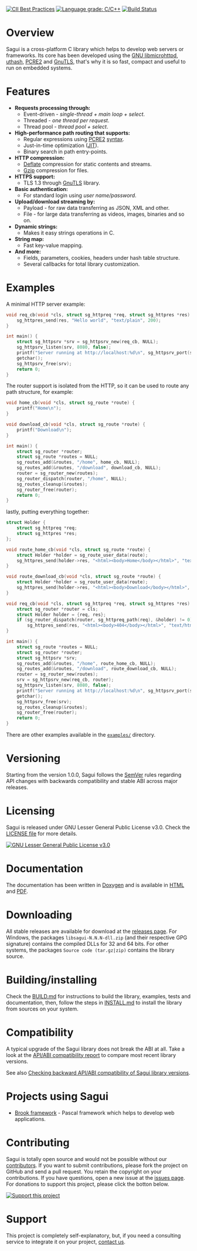 [![CII Best Practices](https://bestpractices.coreinfrastructure.org/projects/2140/badge)](https://bestpractices.coreinfrastructure.org/projects/2140)
[![Language grade: C/C++](https://img.shields.io/lgtm/grade/cpp/g/risoflora/libsagui.svg?logo=lgtm&logoWidth=18)](https://lgtm.com/projects/g/risoflora/libsagui/context:cpp)
[![Build Status](https://travis-ci.org/risoflora/libsagui.svg?branch=master)](https://travis-ci.org/risoflora/libsagui)

# Overview

Sagui is a cross-platform C library which helps to develop web servers or frameworks. Its core has been developed using the [GNU libmicrohttpd](https://www.gnu.org/software/libmicrohttpd), [uthash](https://troydhanson.github.io/uthash), [PCRE2](https://www.pcre.org) and [GnuTLS](https://www.gnutls.org), that's why it is so fast, compact and useful to run on embedded systems.

# Features

* **Requests processing through:**
  * Event-driven - _single-thread + main loop + select_.
  * Threaded - _one thread per request_.
  * Thread pool - _thread pool + select_.
* **High-performance path routing that supports:**
  * Regular expressions using [PCRE2](https://www.pcre.org/current/doc/html/pcre2pattern.html) [syntax](https://www.pcre.org/current/doc/html/pcre2syntax.html).
  * Just-in-time optimization ([JIT](https://www.pcre.org/current/doc/html/pcre2jit.html)).
  * Binary search in path entry-points.
* **HTTP compression:**
  * [Deflate](https://en.wikipedia.org/wiki/DEFLATE) compression for static contents and streams.
  * [Gzip](https://en.wikipedia.org/wiki/Gzip) compression for files.
* **HTTPS support:**
  * TLS 1.3 through [GnuTLS](https://www.gnutls.org) library.
* **Basic authentication:**
  * For standard login using *user name/password*.
* **Upload/download streaming by:**
  * Payload - for raw data transferring as JSON, XML and other.
  * File - for large data transferring as videos, images, binaries and so on.
* **Dynamic strings:**
  * Makes it easy strings operations in C.
* **String map:**
  * Fast key-value mapping.
* **And more:**
  * Fields, parameters, cookies, headers under hash table structure.
  * Several callbacks for total library customization.

# Examples

A minimal HTTP server example:

```c
void req_cb(void *cls, struct sg_httpreq *req, struct sg_httpres *res) {
    sg_httpres_send(res, "Hello world", "text/plain", 200);
}

int main() {
    struct sg_httpsrv *srv = sg_httpsrv_new(req_cb, NULL);
    sg_httpsrv_listen(srv, 8080, false);
    printf("Server running at http://localhost:%d\n", sg_httpsrv_port(srv));
    getchar();
    sg_httpsrv_free(srv);
    return 0;
}
```

The router support is isolated from the HTTP, so it can be used to route any path structure, for example:

```c
void home_cb(void *cls, struct sg_route *route) {
    printf("Home\n");
}

void download_cb(void *cls, struct sg_route *route) {
    printf("Download\n");
}

int main() {
    struct sg_router *router;
    struct sg_route *routes = NULL;
    sg_routes_add(&routes, "/home", home_cb, NULL);
    sg_routes_add(&routes, "/download", download_cb, NULL);
    router = sg_router_new(routes);
    sg_router_dispatch(router, "/home", NULL);
    sg_routes_cleanup(&routes);
    sg_router_free(router);
    return 0;
}
```

lastly, putting everything together:

```c
struct Holder {
    struct sg_httpreq *req;
    struct sg_httpres *res;
};

void route_home_cb(void *cls, struct sg_route *route) {
    struct Holder *holder = sg_route_user_data(route);
    sg_httpres_send(holder->res, "<html><body>Home</body></html>", "text/html", 200);
}

void route_download_cb(void *cls, struct sg_route *route) {
    struct Holder *holder = sg_route_user_data(route);
    sg_httpres_send(holder->res, "<html><body>Download</body></html>", "text/html", 200);
}

void req_cb(void *cls, struct sg_httpreq *req, struct sg_httpres *res) {
    struct sg_router *router = cls;
    struct Holder holder = {req, res};
    if (sg_router_dispatch(router, sg_httpreq_path(req), &holder) != 0)
        sg_httpres_send(res, "<html><body>404</body></html>", "text/html", 404);
}

int main() {
    struct sg_route *routes = NULL;
    struct sg_router *router;
    struct sg_httpsrv *srv;
    sg_routes_add(&routes, "/home", route_home_cb, NULL);
    sg_routes_add(&routes, "/download", route_download_cb, NULL);
    router = sg_router_new(routes);
    srv = sg_httpsrv_new(req_cb, router);
    sg_httpsrv_listen(srv, 8080, false);
    printf("Server running at http://localhost:%d\n", sg_httpsrv_port(srv));
    getchar();
    sg_httpsrv_free(srv);
    sg_routes_cleanup(&routes);
    sg_router_free(router);
    return 0;
}
```

There are other examples available in the [`examples/`](https://github.com/risoflora/libsagui/tree/master/examples) directory.

# Versioning

Starting from the version 1.0.0, Sagui follows the [SemVer](https://semver.org) rules regarding API changes with backwards compatibility and stable ABI across major releases.

# Licensing

Sagui is released under GNU Lesser General Public License v3.0. Check the [LICENSE file](https://github.com/risoflora/libsagui/blob/master/LICENSE) for more details.

[![GNU Lesser General Public License v3.0](https://www.gnu.org/graphics/lgplv3-88x31.png)](https://www.gnu.org/licenses/lgpl-3.0.html)

# Documentation

The documentation has been written in [Doxygen](https://www.stack.nl/~dimitri/doxygen) and is available in [HTML](https://risoflora.github.io/libsagui-docs/index.html) and [PDF](https://risoflora.github.io/libsagui-docs/ref.html).

# Downloading

All stable releases are available for download at the [releases page](https://github.com/risoflora/libsagui/releases). For Windows, the packages `libsagui-N.N.N-dll.zip` (and their respective GPG signature) contains the compiled DLLs for 32 and 64 bits. For other systems, the packages `Source code (tar.gz|zip)` contains the library source.

# Building/installing

Check the [BUILD.md](https://github.com/risoflora/libsagui/blob/master/BUILD.md) for instructions to build the library, examples, tests and documentation, then, follow the steps in [INSTALL.md](https://github.com/risoflora/libsagui/blob/master/INSTALL.md) to install the library from sources on your system.

# Compatibility

A typical upgrade of the Sagui library does not break the ABI at all. Take a look at the [API/ABI compatibility report](https://abi-laboratory.pro/?view=timeline&l=libsagui) to compare most recent library versions.

See also [Checking backward API/ABI compatibility of Sagui library versions](https://github.com/risoflora/libsagui/blob/master/ABIComplianceChecker.md).

# Projects using Sagui

* [Brook framework](https://github.com/risoflora/brookframework) -  Pascal framework which helps to develop web applications.

# Contributing

Sagui is totally open source and would not be possible without our [contributors](https://github.com/risoflora/libsagui/blob/master/THANKS). If you want to submit contributions, please fork the project on GitHub and send a pull request. You retain the copyright on your contributions. If you have questions, open a new issue at the [issues page](https://github.com/risoflora/libsagui/issues). For donations to support this project, please click the botton below.

[![Support this project](https://www.paypalobjects.com/en_US/GB/i/btn/btn_donateCC_LG.gif)](https://www.paypal.com/cgi-bin/webscr?cmd=_donations&business=silvioprog%40gmail%2ecom&lc=US&item_name=libsagui&item_number=libsagui&currency_code=USD&bn=PP%2dDonationsBF%3aproject%2dsupport%2ejpg%3aNonHosted)

# Support

This project is completely self-explanatory, but, if you need a consulting service to integrate it on your project, [contact us](mailto:silvioprog@gmail.com).